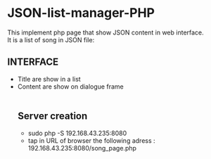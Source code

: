 # JSON-list-manager-PHP

This implement php page that show JSON content in web interface. <br>
It is a list of song in JSON file: <br>
<h2>INTERFACE</h2>
<ul>
<li>Title are show in a list</li>
<li>Content are show on dialogue frame</li>
<br>  
<h2>Server creation</h2>
<ul>
<li>sudo php -S 192.168.43.235:8080</li>
<li>tap in URL of browser the following adress : 192.168.43.235:8080/song_page.php </li>
